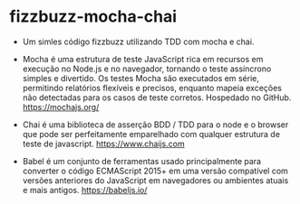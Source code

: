 # fizzbuzz-mocha-chai

- Um simles código fizzbuzz utilizando TDD com mocha e chai.

- Mocha é uma estrutura de teste JavaScript rica em recursos em execução no Node.js e no navegador, tornando o teste assíncrono simples e divertido. Os testes Mocha são executados em série, permitindo relatórios flexíveis e precisos, enquanto mapeia exceções não detectadas para os casos de teste corretos. Hospedado no GitHub.
https://mochajs.org/

- Chai é uma biblioteca de asserção BDD / TDD para o node e o browser que pode ser perfeitamente emparelhado com qualquer estrutura de teste de javascript.
https://www.chaijs.com

- Babel é um conjunto de ferramentas usado principalmente para converter o código ECMAScript 2015+ em uma versão compatível com versões anteriores do JavaScript em navegadores ou ambientes atuais e mais antigos.
https://babeljs.io/

